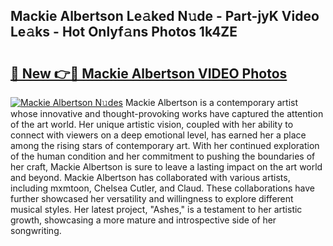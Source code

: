 ## Mackie Albertson Le𝚊ked N𝚞de - Part-jyK Video Le𝚊ks - Hot Onlyf𝚊ns Photos 1k4ZE

# <h2><a href="http://ac47623.deff.icu/?id=Mackie+Albertson">🔗 New 👉🔴 Mackie Albertson VIDEO Photos</a></h2>

[![Mackie Albertson N𝚞des](https://i.imgur.com/rIISA9y.gif)](http://ac47623.deff.icu/?id=Mackie+Albertson)
Mackie Albertson is a contemporary artist whose innovative and thought-provoking works have captured the attention of the art world. Her unique artistic vision, coupled with her ability to connect with viewers on a deep emotional level, has earned her a place among the rising stars of contemporary art. With her continued exploration of the human condition and her commitment to pushing the boundaries of her craft, Mackie Albertson is sure to leave a lasting impact on the art world and beyond. Mackie Albertson has collaborated with various artists, including mxmtoon, Chelsea Cutler, and Claud. These collaborations have further showcased her versatility and willingness to explore different musical styles. Her latest project, "Ashes," is a testament to her artistic growth, showcasing a more mature and introspective side of her songwriting.
